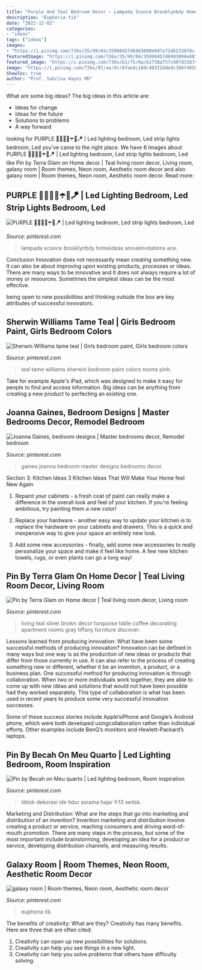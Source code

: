 ```yaml
---
title: "Purple And Teal Bedroom Decor : Lampada Sconce Brooklynbdy Homeideas Anoukinvitations Ace"
description: "Euphoria tik"
date: "2022-12-02"
categories:
- "ideas"
tags: ["ideas"]
images:
- "https://i.pinimg.com/736x/35/99/04/35990457d6983098e687e72d65330f8c.jpg"
featuredImage: "https://i.pinimg.com/736x/35/99/04/35990457d6983098e687e72d65330f8c.jpg"
featured_image: "https://i.pinimg.com/736x/b1/75/8a/b1758a757c607d3167449e6abb707895.jpg"
image: "https://i.pinimg.com/736x/07/ae/8c/07ae8c160c48372dde9c366f40509846.jpg"
ShowToc: true
author: "Prof. Sabrina Hayes MD"
---
```



What are some big ideas?
The big ideas in this article are: 
- Ideas for change 
- Ideas for the future 
- Solutions to problems
- A way forward

	

		
looking for PURPLE 💜😈👾🦄☂️🍆🪁 | Led lighting bedroom, Led strip lights bedroom, Led you've came to the right place. We have 6 Images about PURPLE 💜😈👾🦄☂️🍆🪁 | Led lighting bedroom, Led strip lights bedroom, Led like Pin by Terra Glam on Home decor | Teal living room decor, Living room, galaxy room | Room themes, Neon room, Aesthetic room decor and also galaxy room | Room themes, Neon room, Aesthetic room decor. Read more:
		
    
## PURPLE 💜😈👾🦄☂️🍆🪁 | Led Lighting Bedroom, Led Strip Lights Bedroom, Led

<img loading=lazy src="https://i.pinimg.com/736x/07/ae/8c/07ae8c160c48372dde9c366f40509846.jpg" onerror="this.onerror=null;this.src='https://tse3.mm.bing.net/th?id=OIP.yxs3Iu0YXTWzJ5QEeCgAtQHaMQ&amp;pid=15.1';" alt="PURPLE 💜😈👾🦄☂️🍆🪁 | Led lighting bedroom, Led strip lights bedroom, Led">

_Source: pinterest.com_

>lampada sconce brooklynbdy homeideas anoukinvitations ace. 

	

Conclusion
Innovation does not necessarily mean creating something new. It can also be about improving upon existing products, processes or ideas.
There are many ways to be innovative and it does not always require a lot of money or resources. Sometimes the simplest ideas can be the most effective.

 being open to new possibilities and thinking outside the box are key attributes of successful innovators.

    
## Sherwin Williams Tame Teal | Girls Bedroom Paint, Girls Bedroom Colors

<img loading=lazy src="https://i.pinimg.com/736x/b1/75/8a/b1758a757c607d3167449e6abb707895.jpg" onerror="this.onerror=null;this.src='https://tse1.mm.bing.net/th?id=OIP.BikKvQw4QnnM3yje_uXOGwHaNK&amp;pid=15.1';" alt="Sherwin Williams tame teal | Girls bedroom paint, Girls bedroom colors">

_Source: pinterest.com_

>teal tame williams sherwin bedroom paint colors rooms pink. 

	

Take for example Apple's iPad, which was designed to make it easy for people to find and access information. Big ideas can be anything from creating a new product to perfecting an existing one.

    
## Joanna Gaines, Bedroom Designs | Master Bedrooms Decor, Remodel Bedroom

<img loading=lazy src="https://i.pinimg.com/736x/0d/57/c9/0d57c9e637d377d5b003f7eeff97e7e3--joanna-gaines-fixer-upper.jpg" onerror="this.onerror=null;this.src='https://tse1.mm.bing.net/th?id=OIP.9SLUnxvdojPTbOInfMrv0gHaKP&amp;pid=15.1';" alt="Joanna Gaines, bedroom designs | Master bedrooms decor, Remodel bedroom">

_Source: pinterest.com_

>gaines joanna bedroom master designs bedrooms decor. 

	

Section 3: Kitchen Ideas
3 Kitchen Ideas That Will Make Your Home feel New Again
1. Repaint your cabinets - a fresh coat of paint can really make a difference in the overall look and feel of your kitchen. If you're feeling ambitious, try painting them a new color!

2. Replace your hardware - another easy way to update your kitchen is to replace the hardware on your cabinets and drawers. This is a quick and inexpensive way to give your space an entirely new look.

3. Add some new accessories - finally, add some new accessories to really personalize your space and make it feel like home. A few new kitchen towels, rugs, or even plants can go a long way!

    
## Pin By Terra Glam On Home Decor | Teal Living Room Decor, Living Room

<img loading=lazy src="https://i.pinimg.com/736x/a6/af/7d/a6af7d2bc63fcd8eb4ae5ae1eab0115a.jpg" onerror="this.onerror=null;this.src='https://tse3.mm.bing.net/th?id=OIP.jxLyGVLipSNL554ywlCYHQHaJ4&amp;pid=15.1';" alt="Pin by Terra Glam on Home decor | Teal living room decor, Living room">

_Source: pinterest.com_

>living teal silver brown decor turquoise table coffee decorating apartment rooms gray tiffany furniture discover. 

	

Lessons learned from producing innovation: What have been some successful methods of producing innovation?
Innovation can be defined in many ways but one way is as the production of new ideas or products that differ from those currently in use. It can also refer to the process of creating something new or different, whether it be an invention, a product, or a business plan.
One successful method for producing innovation is through collaboration. When two or more individuals work together, they are able to come up with new ideas and solutions that would not have been possible had they worked separately. This type of collaboration is what has been used in recent years to produce some very successful innovation successes.

Some of these success stories include Apple’siPhone and Google’s Android phone, which were both developed usingcollaboration rather than individual efforts. Other examples include BenQ’s monitors and Hewlett-Packard’s laptops.

    
## Pin By Becah On Meu Quarto | Led Lighting Bedroom, Room Inspiration

<img loading=lazy src="https://i.pinimg.com/736x/35/99/04/35990457d6983098e687e72d65330f8c.jpg" onerror="this.onerror=null;this.src='https://tse1.mm.bing.net/th?id=OIP._RqTK2GNWKA66ixAj4gdhwHaKS&amp;pid=15.1';" alt="Pin by Becah on Meu quarto | Led lighting bedroom, Room inspiration">

_Source: pinterest.com_

>tiktok dekorasi ide tidur asrama hajar fr13 sedsk. 

	

Marketing and Distribution: What are the steps that go into marketing and distribution of an invention?
Invention marketing and distribution involve creating a product or service, reaching consumers and driving word-of-mouth promotion. There are many steps in the process, but some of the most important include brainstorming, developing an idea for a product or service, developing distribution channels, and measuring results.

    
## Galaxy Room | Room Themes, Neon Room, Aesthetic Room Decor

<img loading=lazy src="https://i.pinimg.com/736x/71/a9/cb/71a9cb6192827a1c446e8e37ae2b0e5c.jpg" onerror="this.onerror=null;this.src='https://tse2.mm.bing.net/th?id=OIP.p-7sf-pw6QPJavYMxjHTQwHaJ3&amp;pid=15.1';" alt="galaxy room | Room themes, Neon room, Aesthetic room decor">

_Source: pinterest.com_

>euphoria tik. 

	

The benefits of creativity: What are they?
Creativity has many benefits. Here are three that are often cited: 
1) Creativity can open up new possibilities for solutions. 
2) Creativity can help you see things in a new light. 
3) Creativity can help you solve problems that others have difficulty solving.

